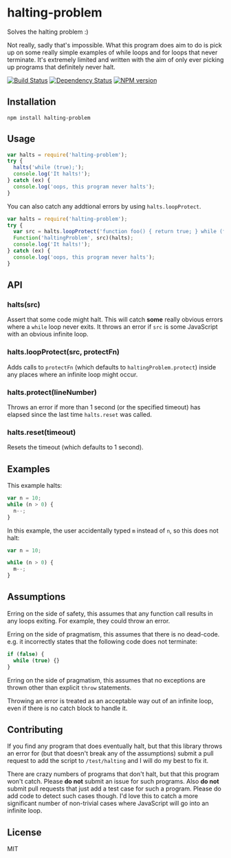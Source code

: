 # halting-problem

Solves the halting problem :)

Not really, sadly that's impossible.  What this program does aim to do is pick up on some really simple examples of while loops and for loops that never terminate.  It's extremely limited and written with the aim of only ever picking up programs that definitely never halt.

[![Build Status](https://img.shields.io/travis/ForbesLindesay/halting-problem/master.svg)](https://travis-ci.org/ForbesLindesay/halting-problem)
[![Dependency Status](https://img.shields.io/gemnasium/ForbesLindesay/halting-problem.svg)](https://gemnasium.com/ForbesLindesay/halting-problem)
[![NPM version](https://img.shields.io/npm/v/halting-problem.svg)](https://www.npmjs.org/package/halting-problem)

## Installation

    npm install halting-problem

## Usage

```js
var halts = require('halting-problem');
try {
  halts('while (true);');
  console.log('It halts!');
} catch (ex) {
  console.log('oops, this program never halts');
}
```

You can also catch any addtional errors by using `halts.loopProtect`.

```js
var halts = require('halting-problem');
try {
  var src = halts.loopProtect('function foo() { return true; } while (foo());');
  Function('haltingProblem', src)(halts);
  console.log('It halts!');
} catch (ex) {
  console.log('oops, this program never halts');
}
```

## API

### halts(src)

Assert that some code might halt.  This will catch **some** really obvious errors where a `while` loop never exits.  It throws an error if `src` is some JavaScript with an obvious infinite loop.

### halts.loopProtect(src, protectFn)

Adds calls to `protectFn` (which defaults to `haltingProblem.protect`) inside any places where an infinite loop might occur.

### halts.protect(lineNumber)

Throws an error if more than 1 second (or the specified timeout) has elapsed since the last time `halts.reset` was called.

### halts.reset(timeout)

Resets the timeout (which defaults to 1 second).

## Examples

This example halts:

```js
var n = 10;
while (n > 0) {
  n--;
}
```

In this example, the user accidentally typed `m` instead of `n`, so this does not halt:

```js
var n = 10;

while (n > 0) {
  m--;
}
```

## Assumptions

Erring on the side of safety, this assumes that any function call results in any loops exiting.  For example, they could throw an error.

Erring on the side of pragmatism, this assumes that there is no dead-code.  e.g. it incorrectly states that the following code does not terminate:

```js
if (false) {
  while (true) {}
}
```

Erring on the side of pragmatism, this assumes that no exceptions are thrown other than explicit `throw` statements.

Throwing an error is treated as an acceptable way out of an infinite loop, even if there is no catch block to handle it.

## Contributing

If you find any program that does eventually halt, but that this library throws an error for (but that doesn't break any of the assumptions) submit a pull request to add the script to `/test/halting` and I will do my best to fix it.

There are crazy numbers of programs that don't halt, but that this program won't catch.  Please **do not** submit an issue for such programs.  Also **do not** submit pull requests that just add a test case for such a program.  Please do add code to detect such cases though.  I'd love this to catch a more significant number of non-trivial cases where JavaScript will go into an infinite loop.

## License

  MIT
